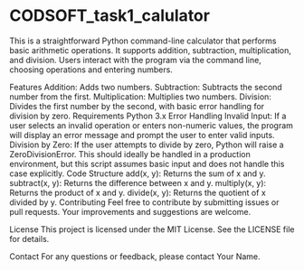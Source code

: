 # CODSOFT_task1_calulator
This is a straightforward Python command-line calculator that performs basic arithmetic operations. It supports addition, subtraction, multiplication, and division. Users interact with the program via the command line, choosing operations and entering numbers.

Features
Addition: Adds two numbers.
Subtraction: Subtracts the second number from the first.
Multiplication: Multiplies two numbers.
Division: Divides the first number by the second, with basic error handling for division by zero.
Requirements
Python 3.x
Error Handling
Invalid Input: If a user selects an invalid operation or enters non-numeric values, the program will display an error message and prompt the user to enter valid inputs.
Division by Zero: If the user attempts to divide by zero, Python will raise a ZeroDivisionError. This should ideally be handled in a production environment, but this script assumes basic input and does not handle this case explicitly.
Code Structure
add(x, y): Returns the sum of x and y.
subtract(x, y): Returns the difference between x and y.
multiply(x, y): Returns the product of x and y.
divide(x, y): Returns the quotient of x divided by y.
Contributing
Feel free to contribute by submitting issues or pull requests. Your improvements and suggestions are welcome.

License
This project is licensed under the MIT License. See the LICENSE file for details.

Contact
For any questions or feedback, please contact Your Name.
